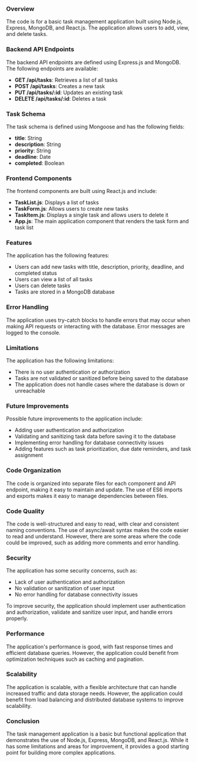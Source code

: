 ### Overview
The code is for a basic task management application built using Node.js, Express, MongoDB, and React.js. The application allows users to add, view, and delete tasks.

### Backend API Endpoints
The backend API endpoints are defined using Express.js and MongoDB. The following endpoints are available:

* **GET /api/tasks**: Retrieves a list of all tasks
* **POST /api/tasks**: Creates a new task
* **PUT /api/tasks/:id**: Updates an existing task
* **DELETE /api/tasks/:id**: Deletes a task

### Task Schema
The task schema is defined using Mongoose and has the following fields:

* **title**: String
* **description**: String
* **priority**: String
* **deadline**: Date
* **completed**: Boolean

### Frontend Components
The frontend components are built using React.js and include:

* **TaskList.js**: Displays a list of tasks
* **TaskForm.js**: Allows users to create new tasks
* **TaskItem.js**: Displays a single task and allows users to delete it
* **App.js**: The main application component that renders the task form and task list

### Features
The application has the following features:

* Users can add new tasks with title, description, priority, deadline, and completed status
* Users can view a list of all tasks
* Users can delete tasks
* Tasks are stored in a MongoDB database

### Error Handling
The application uses try-catch blocks to handle errors that may occur when making API requests or interacting with the database. Error messages are logged to the console.

### Limitations
The application has the following limitations:

* There is no user authentication or authorization
* Tasks are not validated or sanitized before being saved to the database
* The application does not handle cases where the database is down or unreachable

### Future Improvements
Possible future improvements to the application include:

* Adding user authentication and authorization
* Validating and sanitizing task data before saving it to the database
* Implementing error handling for database connectivity issues
* Adding features such as task prioritization, due date reminders, and task assignment

### Code Organization
The code is organized into separate files for each component and API endpoint, making it easy to maintain and update. The use of ES6 imports and exports makes it easy to manage dependencies between files.

### Code Quality
The code is well-structured and easy to read, with clear and consistent naming conventions. The use of async/await syntax makes the code easier to read and understand. However, there are some areas where the code could be improved, such as adding more comments and error handling. 

### Security
The application has some security concerns, such as:

* Lack of user authentication and authorization
* No validation or sanitization of user input
* No error handling for database connectivity issues

To improve security, the application should implement user authentication and authorization, validate and sanitize user input, and handle errors properly.

### Performance
The application's performance is good, with fast response times and efficient database queries. However, the application could benefit from optimization techniques such as caching and pagination.

### Scalability
The application is scalable, with a flexible architecture that can handle increased traffic and data storage needs. However, the application could benefit from load balancing and distributed database systems to improve scalability.

### Conclusion
The task management application is a basic but functional application that demonstrates the use of Node.js, Express, MongoDB, and React.js. While it has some limitations and areas for improvement, it provides a good starting point for building more complex applications.